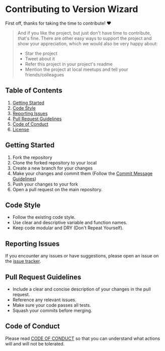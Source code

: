 # Contributing to Version Wizard

First off, thanks for taking the time to contribute! ❤️

> And if you like the project, but just don't have time to contribute, that's fine. There are other easy ways to support the project and show your appreciation, which we would also be very happy about:
>
> - Star the project
> - Tweet about it
> - Refer this project in your project's readme
> - Mention the project at local meetups and tell your friends/colleagues

## Table of Contents

1. [Getting Started](#getting-started)
2. [Code Style](#code-style)
3. [Reporting Issues](#reporting-issues)
4. [Pull Request Guidelines](#pull-request-guidelines)
5. [Code of Conduct](#code-of-conduct)
6. [License](#license)

## Getting Started

1. Fork the repository
2. Clone the forked repository to your local
3. Create a new branch for your changes
4. Make your changes and commit them (Follow the [Commit Message Guidelines](https://github.com/angular/angular/blob/22b96b9/CONTRIBUTING.md#-commit-message-guidelines))
5. Push your changes to your fork
6. Open a pull request on the main repository.

## Code Style

- Follow the existing code style.
- Use clear and descriptive variable and function names.
- Keep code modular and DRY (Don't Repeat Yourself).

## Reporting Issues

If you encounter any issues or have suggestions, please open an issue on the [issue tracker](https://github.com/Til0r/version-wizard/issues).

## Pull Request Guidelines

- Include a clear and concise description of your changes in the pull request.
- Reference any relevant issues.
- Make sure your code passes all tests.
- Squash your commits before merging.

## Code of Conduct

Please read [CODE OF CONDUCT](https://github.com/Til0r/version-wizard/blob/master/CODE_OF_CONDUCT.md) so that you can understand what actions will and will not be tolerated.
